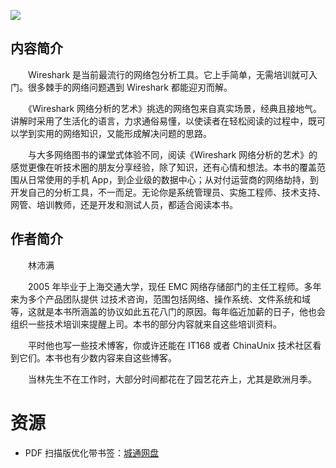 ![](http://img3m0.ddimg.cn/68/12/23895500-1_u_4.jpg)

## 内容简介

　　Wireshark 是当前最流行的网络包分析工具。它上手简单，无需培训就可入门。很多棘手的网络问题遇到 Wireshark 都能迎刃而解。

　　《Wireshark 网络分析的艺术》挑选的网络包来自真实场景，经典且接地气。讲解时采用了生活化的语言，力求通俗易懂，以使读者在轻松阅读的过程中，既可以学到实用的网络知识，又能形成解决问题的思路。

　　与大多网络图书的课堂式体验不同，阅读《Wireshark 网络分析的艺术》的感觉更像在听技术圈的朋友分享经验，除了知识，还有心情和想法。本书的覆盖范围从日常使用的手机 App，到企业级的数据中心；从对付运营商的网络劫持，到开发自己的分析工具，不一而足。无论你是系统管理员、实施工程师、技术支持、网管、培训教师，还是开发和测试人员，都适合阅读本书。

## 作者简介

　　林沛满

　　2005 年毕业于上海交通大学，现任 EMC 网络存储部门的主任工程师。多年来为多个产品团队提供 过技术咨询，范围包括网络、操作系统、文件系统和域等，这就是本书所涵盖的协议如此五花八门的原因。每年临近加薪的日子，他也会组织一些技术培训来提醒上司。本书的部分内容就来自这些培训资料。

　　平时他也写一些技术博客，你或许还能在 IT168 或者 ChinaUnix 技术社区看到它们。本书也有少数内容来自这些博客。

　　当林先生不在工作时，大部分时间都花在了园艺花卉上，尤其是欧洲月季。

# 资源

* PDF 扫描版优化带书签：[城通网盘](https://u11215426.pipipan.com/fs/11215426-332135599)
